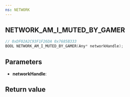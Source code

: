 ```yaml
---
ns: NETWORK
---
```

## NETWORK_AM_I_MUTED_BY_GAMER

```c
// 0xDF02A2C93F1F26DA 0x7685B333
BOOL NETWORK_AM_I_MUTED_BY_GAMER(Any* networkHandle);
```


## Parameters
* **networkHandle**:

## Return value
